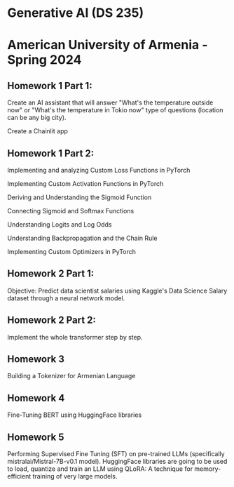 # Generative AI (DS 235)
# American University of Armenia - Spring 2024

## Homework 1 Part 1: 
Create an AI assistant that will answer "What's the temperature outside now" or "What's the temperature in Tokio now" type of questions (location can be any big city).

Create a Chainlit app

## Homework 1 Part 2: 
Implementing and analyzing Custom Loss Functions in PyTorch

Implementing Custom Activation Functions in PyTorch

Deriving and Understanding the Sigmoid Function

Connecting Sigmoid and Softmax Functions

Understanding Logits and Log Odds

Understanding Backpropagation and the Chain Rule

Implementing Custom Optimizers in PyTorch

## Homework 2 Part 1: 
Objective: Predict data scientist salaries using Kaggle's Data Science Salary dataset through a neural network model.

## Homework 2 Part 2: 
Implement the whole transformer step by step.

## Homework 3

Building a Tokenizer for Armenian Language

## Homework 4

Fine-Tuning BERT using HuggingFace libraries

## Homework 5

Performing Supervised Fine Tuning (SFT) on pre-trained LLMs (specifically mistralai/Mistral-7B-v0.1 model). HuggingFace libraries are going to be used to load, quantize and train an LLM using QLoRA: A technique for memory-efficient training of very large models.


